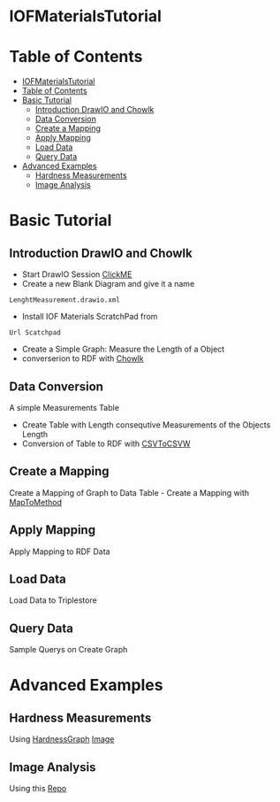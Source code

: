 # IOFMaterialsTutorial

# Table of Contents
- [IOFMaterialsTutorial](#iofmaterialstutorial)
- [Table of Contents](#table-of-contents)
- [Basic Tutorial](#basic-tutorial)
  - [Introduction DrawIO and Chowlk](#introduction-drawio-and-chowlk)
  - [Data Conversion](#data-conversion)
  - [Create a Mapping](#create-a-mapping)
  - [Apply Mapping](#apply-mapping)
  - [Load Data](#load-data)
  - [Query Data](#query-data)
- [Advanced Examples](#advanced-examples)
  - [Hardness Measurements](#hardness-measurements)
  - [Image Analysis](#image-analysis)

# Basic Tutorial

## Introduction DrawIO and Chowlk
 - Start DrawIO Session [ClickME](https://app.diagrams.net/)
 - Create a new Blank Diagram and give it a name 
  ```
  LenghtMeasurement.drawio.xml
  ```
 - Install IOF Materials ScratchPad from
  ```
  Url Scatchpad
  ```
 - Create a Simple Graph: Measure the Length of a Object
 - converserion to RDF with [Chowlk](https://chowlk.linkeddata.es/)
## Data Conversion
A simple Measurements Table
  - Create Table with Length consequtive Measurements of the Objects Length
  - Conversion of Table to RDF with [CSVToCSVW](https://chowlk.linkeddata.es/)
## Create a Mapping
Create a Mapping of Graph to Data Table
    - Create a Mapping with [MapToMethod](https://maptomethod.matolab.org/)
## Apply Mapping
Apply Mapping to RDF Data
## Load Data
Load Data to Triplestore
## Query Data
Sample Querys on Create Graph

# Advanced Examples
## Hardness Measurements
Using [HardnessGraph](https://gitlab.com/kupferdigital/process-graphs/vickers-hardness-test-fem)
[Image](https://user-content.gitlab-static.net/e8fcc493e7403be54bcd61c1889d9eb8f191ead4/68747470733a2f2f6b75706665726469676974616c2e6769746c61622e696f2f70726f636573732d6772617068732f7669636b6572732d686172646e6573732d746573742d66656d2f7669636b6572732d686172646e6573732d746573742d66656d2e737667)
## Image Analysis
Using this [Repo](https://github.com/BAMresearch/DF-TEM-PAW/tree/main)
